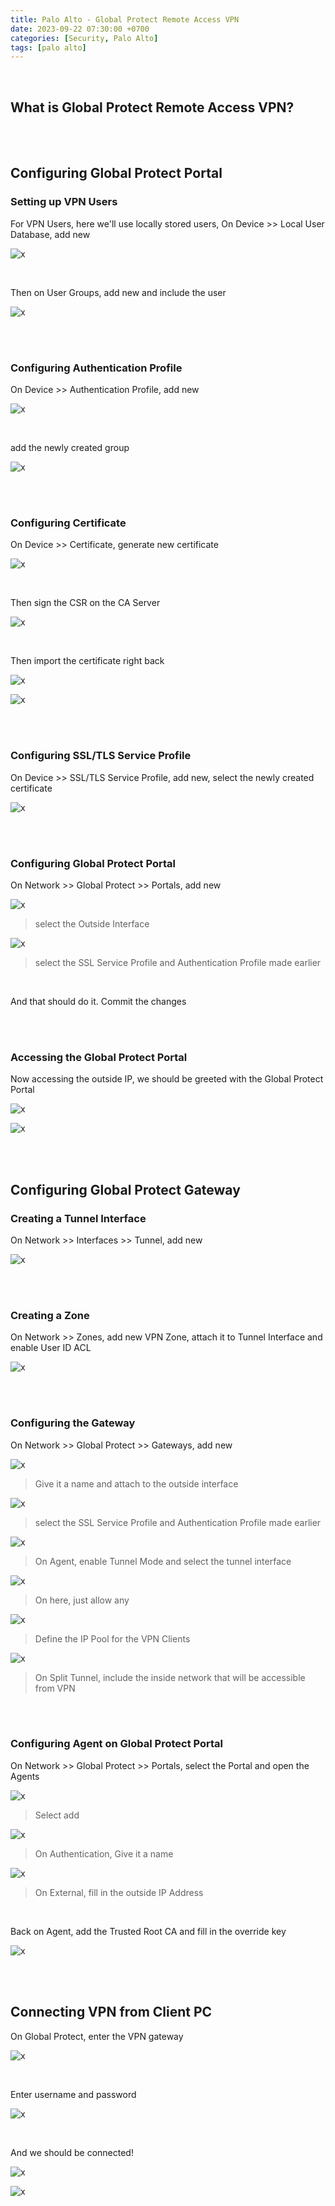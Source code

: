 ```yaml
---
title: Palo Alto - Global Protect Remote Access VPN
date: 2023-09-22 07:30:00 +0700
categories: [Security, Palo Alto]
tags: [palo alto]
---
```



<br>

## What is Global Protect Remote Access VPN?


<br>
<br>

## Configuring Global Protect Portal

### Setting up VPN Users

For VPN Users, here we'll use locally stored users, On Device >> Local User Database, add new

![x](/static/2023-09-22-palo-vpn/01.png)

<br>

Then on User Groups, add new and include the user

![x](/static/2023-09-22-palo-vpn/02.png)

<br>
<br>

### Configuring Authentication Profile

On Device >> Authentication Profile, add new

![x](/static/2023-09-22-palo-vpn/03.png)

<br>

add the newly created group

![x](/static/2023-09-22-palo-vpn/04.png)

<br>
<br>

### Configuring Certificate

On Device >> Certificate, generate new certificate

![x](/static/2023-09-22-palo-vpn/05.png)

<br>

Then sign the CSR on the CA Server

![x](/static/2023-09-22-palo-vpn/06.png)

<br>

Then import the certificate right back

![x](/static/2023-09-22-palo-vpn/07.png)

![x](/static/2023-09-22-palo-vpn/07a.png)

<br>
<br>

### Configuring SSL/TLS Service Profile

On Device >> SSL/TLS Service Profile, add new, select the newly created certificate

![x](/static/2023-09-22-palo-vpn/08.png)

<br>
<br>

### Configuring Global Protect Portal

On Network >> Global Protect >> Portals, add new

![x](/static/2023-09-22-palo-vpn/09.png)

> select the Outside Interface

![x](/static/2023-09-22-palo-vpn/10.png)

> select the SSL Service Profile and Authentication Profile made earlier

<br>

And that should do it. Commit the changes

<br>
<br>

### Accessing the Global Protect Portal

Now accessing the outside IP, we should be greeted with the Global Protect Portal

![x](/static/2023-09-22-palo-vpn/11.png)

![x](/static/2023-09-22-palo-vpn/11a.png)

<br>
<br>

## Configuring Global Protect Gateway

### Creating a Tunnel Interface

On Network >> Interfaces >> Tunnel, add new

![x](/static/2023-09-22-palo-vpn/12.png)

<br>
<br>

### Creating a Zone

On Network >> Zones, add new VPN Zone, attach it to Tunnel Interface and enable User ID ACL

![x](/static/2023-09-22-palo-vpn/13.png)

<br>
<br>


### Configuring the Gateway

On Network >> Global Protect >> Gateways, add new

![x](/static/2023-09-22-palo-vpn/14.png)

> Give it a name and attach to the outside interface

![x](/static/2023-09-22-palo-vpn/15.png)

> select the SSL Service Profile and Authentication Profile made earlier

![x](/static/2023-09-22-palo-vpn/16.png)

> On Agent, enable Tunnel Mode and select the tunnel interface

![x](/static/2023-09-22-palo-vpn/16a.png)

> On here, just allow any

![x](/static/2023-09-22-palo-vpn/16b.png)

> Define the IP Pool for the VPN Clients

![x](/static/2023-09-22-palo-vpn/16c.png)

> On Split Tunnel, include the inside network that will be accessible from VPN

<br>
<br>

### Configuring Agent on Global Protect Portal

On Network >> Global Protect >> Portals, select the Portal and open the Agents

![x](/static/2023-09-22-palo-vpn/17.png)

> Select add

![x](/static/2023-09-22-palo-vpn/18.png)

> On Authentication, Give it a name

![x](/static/2023-09-22-palo-vpn/18a.png)

> On External, fill in the outside IP Address

<br>

Back on Agent, add the Trusted Root CA and fill in the override key

![x](/static/2023-09-22-palo-vpn/19.png)

<br>
<br>

## Connecting VPN from Client PC

On Global Protect, enter the VPN gateway

![x](/static/2023-09-22-palo-vpn/20.png)

<br>

Enter username and password

![x](/static/2023-09-22-palo-vpn/21.png)

<br>

And we should be connected!

![x](/static/2023-09-22-palo-vpn/21.png)

![x](/static/2023-09-22-palo-vpn/22.png)

<br>